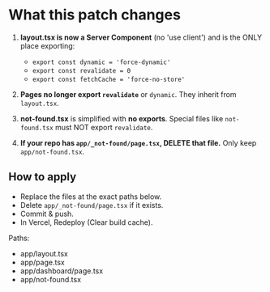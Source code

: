 # What this patch changes

1) **layout.tsx is now a Server Component** (no 'use client') and is the ONLY place exporting:
   - `export const dynamic = 'force-dynamic'`
   - `export const revalidate = 0`
   - `export const fetchCache = 'force-no-store'`

2) **Pages no longer export `revalidate`** or `dynamic`. They inherit from `layout.tsx`.

3) **not-found.tsx** is simplified with **no exports**. Special files like `not-found.tsx` must NOT export `revalidate`.

4) **If your repo has `app/_not-found/page.tsx`, DELETE that file.**
   Only keep `app/not-found.tsx`.

## How to apply

- Replace the files at the exact paths below.
- Delete `app/_not-found/page.tsx` if it exists.
- Commit & push.
- In Vercel, Redeploy (Clear build cache).

Paths:
- app/layout.tsx
- app/page.tsx
- app/dashboard/page.tsx
- app/not-found.tsx
